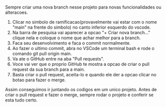 Sempre criar uma nova branch nesse projeto para novas funcionalidades ou alteracoes.
1. Clicar no simbolo de ramificacao(provavelmente vai estar com o nome "main" na frente do simbolo) no canto inferior esquerdo do vscode.
2. Na barra de pesquisa vai aparecer a opcao "+ Criar nova branch..." clique nela e coloque o nome que achar melhor para a branch.
3. Faca seu desenvolvimento e faca o commit normalmente.
4. Ao fazer o ultimo commit, abra no VSCode um terminal bash e rode o comando git pull origin main.
5. Va ate o GitHub entre na aba "Pull requests".
6. Voce vai ver que o proprio GitHub te mostra a opcao de criar o pull request da sua branch para a main.
7. Basta criar o pull request, aceita-lo e quando ele der a opcao clicar no botao para fazer o merge.

Assim conseguimos ir juntando os codigos em um unico projeto. Antes de criar o pull request e fazer o merge, sempre rodar o projeto e conferir se esta tudo certo.


